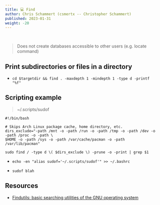 ```yaml
---
title: 💻 Find
author: Chris Schammert (csmertx -- Christopher Schammert)
published: 2023-01-31
weight: -20
---
```


<br />

> Does not create databases accessible to other users (e.g. locate command)

## Print subdirectories or files in a directory

- ```cd $targetdir && find . -maxdepth 1 -mindepth 1 -type d -printf "%f"```

## Scripting example

> ~/.scripts/sudof

```
#!/bin/bash

# Skips Arch Linux package cache, home directory, etc.
dirs_exclude="-path /mnt -o -path /run -o -path /tmp -o -path /dev -o -path /proc -o -path \
$HOME -o -path /sys -o -path /var/cache/pacman -o -path /var/lib/pacman"

sudo find / -type d \( $dirs_exclude \) -prune -o -print | grep $1
```
- ```echo -en "alias sudof='~/.scripts/sudof'" >> ~/.bashrc```

- ```sudof blah```

## Resources

- [Findutils: basic searching utilities of the GNU operating system](https://www.gnu.org/software/findutils/)